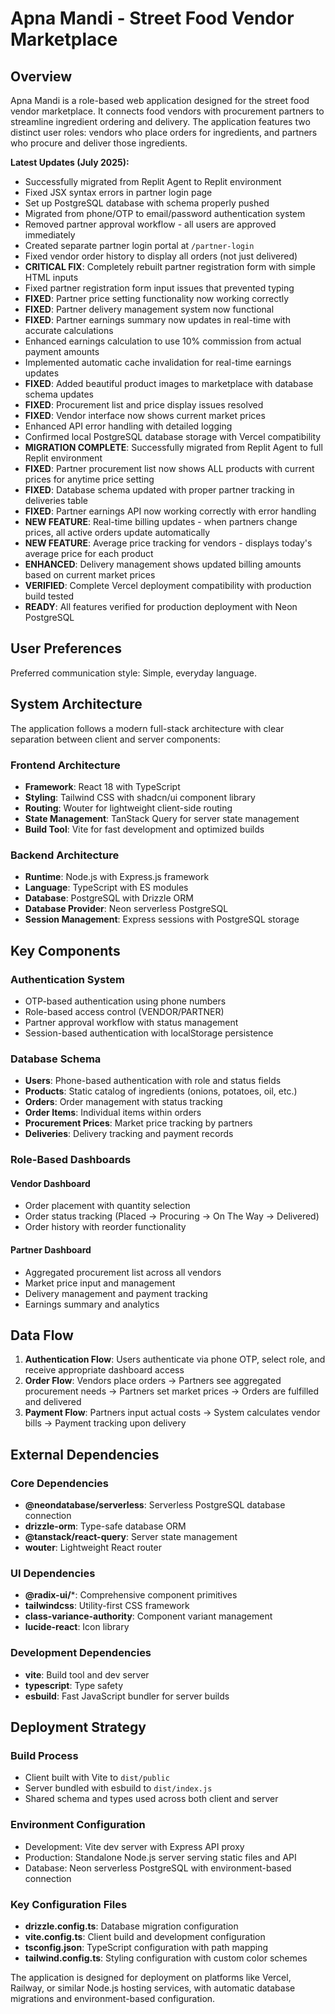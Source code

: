 # Apna Mandi - Street Food Vendor Marketplace

## Overview

Apna Mandi is a role-based web application designed for the street food vendor marketplace. It connects food vendors with procurement partners to streamline ingredient ordering and delivery. The application features two distinct user roles: vendors who place orders for ingredients, and partners who procure and deliver those ingredients.

**Latest Updates (July 2025):**
- Successfully migrated from Replit Agent to Replit environment
- Fixed JSX syntax errors in partner login page
- Set up PostgreSQL database with schema properly pushed
- Migrated from phone/OTP to email/password authentication system
- Removed partner approval workflow - all users are approved immediately
- Created separate partner login portal at `/partner-login`
- Fixed vendor order history to display all orders (not just delivered)
- **CRITICAL FIX**: Completely rebuilt partner registration form with simple HTML inputs
- Fixed partner registration form input issues that prevented typing
- **FIXED**: Partner price setting functionality now working correctly
- **FIXED**: Partner delivery management system now functional
- **FIXED**: Partner earnings summary now updates in real-time with accurate calculations
- Enhanced earnings calculation to use 10% commission from actual payment amounts
- Implemented automatic cache invalidation for real-time earnings updates
- **FIXED**: Added beautiful product images to marketplace with database schema updates
- **FIXED**: Procurement list and price display issues resolved
- **FIXED**: Vendor interface now shows current market prices
- Enhanced API error handling with detailed logging
- Confirmed local PostgreSQL database storage with Vercel compatibility
- **MIGRATION COMPLETE**: Successfully migrated from Replit Agent to full Replit environment
- **FIXED**: Partner procurement list now shows ALL products with current prices for anytime price setting
- **FIXED**: Database schema updated with proper partner tracking in deliveries table
- **FIXED**: Partner earnings API now working correctly with error handling
- **NEW FEATURE**: Real-time billing updates - when partners change prices, all active orders update automatically
- **NEW FEATURE**: Average price tracking for vendors - displays today's average price for each product
- **ENHANCED**: Delivery management shows updated billing amounts based on current market prices
- **VERIFIED**: Complete Vercel deployment compatibility with production build tested
- **READY**: All features verified for production deployment with Neon PostgreSQL

## User Preferences

Preferred communication style: Simple, everyday language.

## System Architecture

The application follows a modern full-stack architecture with clear separation between client and server components:

### Frontend Architecture
- **Framework**: React 18 with TypeScript
- **Styling**: Tailwind CSS with shadcn/ui component library
- **Routing**: Wouter for lightweight client-side routing
- **State Management**: TanStack Query for server state management
- **Build Tool**: Vite for fast development and optimized builds

### Backend Architecture
- **Runtime**: Node.js with Express.js framework
- **Language**: TypeScript with ES modules
- **Database**: PostgreSQL with Drizzle ORM
- **Database Provider**: Neon serverless PostgreSQL
- **Session Management**: Express sessions with PostgreSQL storage

## Key Components

### Authentication System
- OTP-based authentication using phone numbers
- Role-based access control (VENDOR/PARTNER)
- Partner approval workflow with status management
- Session-based authentication with localStorage persistence

### Database Schema
- **Users**: Phone-based authentication with role and status fields
- **Products**: Static catalog of ingredients (onions, potatoes, oil, etc.)
- **Orders**: Order management with status tracking
- **Order Items**: Individual items within orders
- **Procurement Prices**: Market price tracking by partners
- **Deliveries**: Delivery tracking and payment records

### Role-Based Dashboards

#### Vendor Dashboard
- Order placement with quantity selection
- Order status tracking (Placed → Procuring → On The Way → Delivered)
- Order history with reorder functionality

#### Partner Dashboard
- Aggregated procurement list across all vendors
- Market price input and management
- Delivery management and payment tracking
- Earnings summary and analytics

## Data Flow

1. **Authentication Flow**: Users authenticate via phone OTP, select role, and receive appropriate dashboard access
2. **Order Flow**: Vendors place orders → Partners see aggregated procurement needs → Partners set market prices → Orders are fulfilled and delivered
3. **Payment Flow**: Partners input actual costs → System calculates vendor bills → Payment tracking upon delivery

## External Dependencies

### Core Dependencies
- **@neondatabase/serverless**: Serverless PostgreSQL database connection
- **drizzle-orm**: Type-safe database ORM
- **@tanstack/react-query**: Server state management
- **wouter**: Lightweight React router

### UI Dependencies
- **@radix-ui/***: Comprehensive component primitives
- **tailwindcss**: Utility-first CSS framework
- **class-variance-authority**: Component variant management
- **lucide-react**: Icon library

### Development Dependencies
- **vite**: Build tool and dev server
- **typescript**: Type safety
- **esbuild**: Fast JavaScript bundler for server builds

## Deployment Strategy

### Build Process
- Client built with Vite to `dist/public`
- Server bundled with esbuild to `dist/index.js`
- Shared schema and types used across both client and server

### Environment Configuration
- Development: Vite dev server with Express API proxy
- Production: Standalone Node.js server serving static files and API
- Database: Neon serverless PostgreSQL with environment-based connection

### Key Configuration Files
- **drizzle.config.ts**: Database migration configuration
- **vite.config.ts**: Client build and development configuration
- **tsconfig.json**: TypeScript configuration with path mapping
- **tailwind.config.ts**: Styling configuration with custom color schemes

The application is designed for deployment on platforms like Vercel, Railway, or similar Node.js hosting services, with automatic database migrations and environment-based configuration.